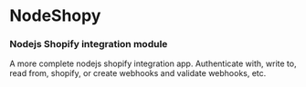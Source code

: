 # NodeShopy
### Nodejs Shopify integration module

A more complete nodejs shopify integration app. 
Authenticate with, write to, read from, shopify, or create webhooks and validate webhooks, etc.